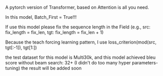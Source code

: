 A pytorch version of Transformer, based on Attention is all you need.

In this model, Batch_First = True!!!

If use this model please fix the sequence length in the Field (e.g., src: fix_length = fix_len, tgt: fix_length = fix_len + 1)

Because the teach forcing learning pattern, I use loss_criterion(mod(src, tgt[:-1]), tgt[1:])

the test dataset for this model is Multi30k, and this model achieved bleu score without beam search: 32+ (I didn't do too many hyper parameters-tuning)
the result will be added soon
